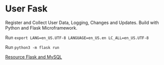 # User Fask
Register and Collect User Data, Logging, Changes and Updates. Build with Python and Flask Microframework.

Run ```export LANG=en_US.UTF-8 LANGUAGE=en_US.en LC_ALL=en_US.UTF-8```

Run ```python3 -m flask run```

[Resource Flask and MySQL](https://code.tutsplus.com/tutorials/creating-a-web-app-from-scratch-using-python-flask-and-mysql--cms-22972) 